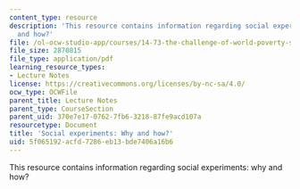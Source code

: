 ```yaml
---
content_type: resource
description: 'This resource contains information regarding social experiments: why
  and how?'
file: /ol-ocw-studio-app/courses/14-73-the-challenge-of-world-poverty-spring-2011/5f065192acfd7286eb13bde7406a16b6_MIT14_73S11_Lec3_slides.pdf
file_size: 2870815
file_type: application/pdf
learning_resource_types:
- Lecture Notes
license: https://creativecommons.org/licenses/by-nc-sa/4.0/
ocw_type: OCWFile
parent_title: Lecture Notes
parent_type: CourseSection
parent_uid: 370e7e17-0762-7fb6-3218-87fe9acd107a
resourcetype: Document
title: 'Social experiments: Why and how?'
uid: 5f065192-acfd-7286-eb13-bde7406a16b6
---
```

This resource contains information regarding social experiments: why and how?